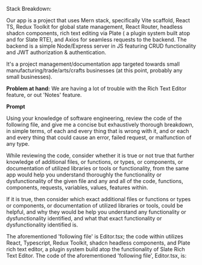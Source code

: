 Stack Breakdown:

Our app is a project that uses Mern stack, specifically Vite scaffold, React TS, Redux Toolkit for global state management, React Router, headless shadcn components, rich text editing via Plate ( a plugin system built atop and for Slate RTE), and Axios for seamless requests to the backend. The backend is a simple Node/Express server in JS featuring CRUD functionality and JWT authorization & authentication.

It's a project management/documentation app targeted towards small manufacturing/trade/arts/crafts businesses (at this point, probably any small businesses).

**Problem at hand:**
We are having a lot of trouble with the Rich Text Editor feature, or out 'Notes' feature.

**Prompt**

Using your knowledge of software engineering, review the code of the following file, and give me a concise but exhaustively thorough breakdown, in simple terms, of each and every thing that is wrong with it, and or each and every thing that could cause an error, failed request, or malfunction of any type.

While reviewing the code, consider whether it is true or not true that further knowledge of additional files, or functions, or types, or components, or documentation of utilized libraries or tools or functionality, from the same app would help you understand thoroughly the functionality or dysfunctionality of the given file and any and all of the code, functions, components, requests, variables, values, features within.

If it is true, then consider which exact additional files or functions or types or components, or documentation of utilized libraries or tools, could be helpful, and why they would be help you understand any functionality or dysfunctionality identified, and what that exact functionality or dysfunctionality identified is.

The aforementioned 'following file' is Editor.tsx; the code within utilizes React, Typescript, Redux Toolkit, shadcn headless components, and Plate rich text editor, a plugin system build atop the functionality of Slate Rich Text Editor. The code of the aforementioned 'following file', Editor.tsx, is:
